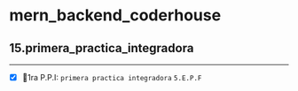 # mern_backend_coderhouse

## 15.primera_practica_integradora
--- 

- [x] 🥇1ra P.P.I: `primera practica integradora` `5.E.P.F`
